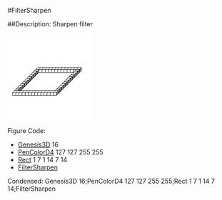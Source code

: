 #FilterSharpen

##Description: Sharpen filter

![](FilterSharpen.png)

Figure Code:
- [Genesis3D](Genesis3D.md) 16
- [PenColorD4](PenColorD4.md) 127 127 255 255
- [Rect](Rect.md) 1 7 1 14 7 14
- [FilterSharpen](FilterSharpen.md)

Condensed: Genesis3D 16;PenColorD4 127 127 255 255;Rect 1 7 1 14 7 14;FilterSharpen

